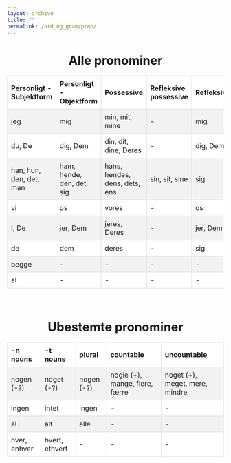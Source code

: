 ```yaml
---
layout: archive
title: ""
permalink: /ord_og_gram/pron/
---
```


<h1 style="text-align: center;"> Alle pronominer </h1>
<style>
    table {
        border-collapse: collapse;
        width: 100%;
    }
    tr:nth-child(even) {
        background-color: #f2f2f2; /* Light gray background for even rows */
    }
    tr:nth-child(odd) {
        background-color: #ffffff; /* White background for odd rows */
    }
    th, td {
        border: 1px solid #dddddd;
        padding: 8px;
        text-align: left;
    }
</style>

<table align="center" cellspacing="5" style="text-align: left" width="100%">
<tr>
<th> Personligt - Subjektform </th>
<th> Personligt - Objektform </th>
<th> Possessive </th>
<th> Refleksive possessive </th>
<th> Refleksive </th>
</tr>
<tr>
<td> jeg </td>
<td> mig </td>
<td> min, mit, mine </td>
<td> - </td>
<td> mig </td>
</tr>
<tr>
<td> du, De </td>
<td> dig, Dem </td>
<td> din, dit, dine, Deres </td>
<td> - </td>
<td> dig, Dem </td>
</tr>
<tr>
<td> han, hun, den, det, man </td>
<td> ham, hende, den, det, sig </td>
<td> hans, hendes, dens, dets, ens </td>
<td> sin, sit, sine </td>
<td> sig </td>
</tr>
<tr>
<td> vi </td>
<td> os </td>
<td> vores </td>
<td> - </td>
<td> os </td>
</tr>
<tr>
<td> I, De </td>
<td> jer, Dem </td>
<td> jeres, Deres </td>
<td> - </td>
<td> jer, Dem </td>
</tr>
<tr>
<td> de </td>
<td> dem </td>
<td> deres </td>
<td> - </td>
<td> sig </td>
</tr>
<tr>
<td> begge </td>
<td> - </td>
<td> - </td>
<td> - </td>
<td> - </td>
</tr>
<tr>
<td> al </td>
<td> - </td>
<td> - </td>
<td> - </td>
<td> - </td>
</tr>
</table>

<br>

<h1 style="text-align: center;"> Ubestemte pronominer </h1>
<style>
    table {
        border-collapse: collapse;
        width: 100%;
    }
    tr:nth-child(even) {
        background-color: #f2f2f2; /* Light gray background for even rows */
    }
    tr:nth-child(odd) {
        background-color: #ffffff; /* White background for odd rows */
    }
    th, td {
        border: 1px solid #dddddd;
        padding: 8px;
        text-align: left;
    }
</style>

<table align="center" cellspacing="5" style="text-align: left" width="100%">
<tr>
<th> -n nouns </th>
<th> -t nouns </th>
<th> plural </th>
<th> countable </th>
<th> uncountable </th>
</tr>
<tr>
<td> nogen (-?) </td>
<td> noget (-?) </td>
<td> nogen (-?) </td>
<td> nogle (+), mange, flere, færre </td>
<td> noget (+), meget, mere, mindre </td>
</tr>
<tr>
<td> ingen </td>
<td> intet </td>
<td> ingen </td>
<td> - </td>
<td> - </td>
</tr>
<tr>
<td> al </td>
<td> alt </td>
<td> alle </td>
<td> - </td>
<td> - </td>
</tr>
<tr>
<td> hver, enhver </td>
<td> hvert, ethvert </td>
<td> - </td>
<td> - </td>
<td> - </td>
</tr>
</table>